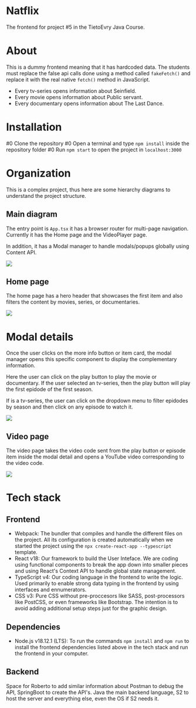# Natflix

The frontend for project #5 in the TietoEvry Java Course.

# About

This is a dummy frontend meaning that it has hardcoded data. The students must replace the false api calls done using a method called `fakeFetch()` and replace it with the real native `fetch()` method in JavaScript.

- Every tv-series opens information about Seinfield.
- Every movie opens information about Public servant.
- Every documentary opens information about The Last Dance.

# Installation

#0 Clone the repository
#0 Open a terminal and type `npm install` inside the repository folder
#0 Run `npm start` to open the project in `localhost:3000`

# Organization

This is a complex project, thus here are some hierarchy diagrams to understand the project structure.

## Main diagram

The entry point is `App.tsx` it has a browser router for multi-page navigation. Currently it has the Home page and the VideoPlayer page.

In addition, it has a Modal manager to handle modals/popups globally using Content API.

![](public/readme-images/diagram-1.png)

## Home page

The home page has a hero header that showcases the first item and also filters the content by movies, series, or documentaries.

![](public/readme-images/diagram-2.png)

# Modal details

Once the user clicks on the more info button or item card, the modal manager opens this specific component to display the complementary information.

Here the user can click on the play button to play the movie or documentary. If the user selected an tv-series, then the play button will play the first epidode of the first season.

If is a tv-series, the user can click on the dropdown menu to filter epidodes by season and then click on any episode to watch it.

![](public/readme-images/diagram-3.png)

## Video page

The video page takes the video code sent from the play button or episode item inside the modal detail and opens a YouTube video corresponding to the video code.

![](public/readme-images/diagram-4.png)

# Tech stack

## Frontend

- Webpack: The bundler that compiles and handle the different files on the project. All its configuration is created automatically when we started the project using the `npx create-react-app --typescript` template.
- React v18: Our framework to build the User Inteface. We are coding using functional components to break the app down into smaller pieces and using React's Context API to handle global state management.
- TypeScript v4: Our coding language in the frontend to write the logic. Used primarily to enable strong data typing in the frontend by using interfaces and ennumerators.
- CSS v3: Pure CSS without pre-proccesors like SASS, post-processors like PostCSS, or even frameworks like Bootstrap. The intention is to avoid adding additional setup steps just for the graphic design.

## Dependencies

- Node.js v18.12.1 (LTS): To run the commands `npm install` and `npm run` to install the frontend dependencies listed above in the tech stack and run the frontend in your computer.

## Backend

Space for Roberto to add similar information about Postman to debug the API, SpringBoot to create the API's. Java the main backend language, S2 to host the server and everything else, even the OS if S2 needs it.
